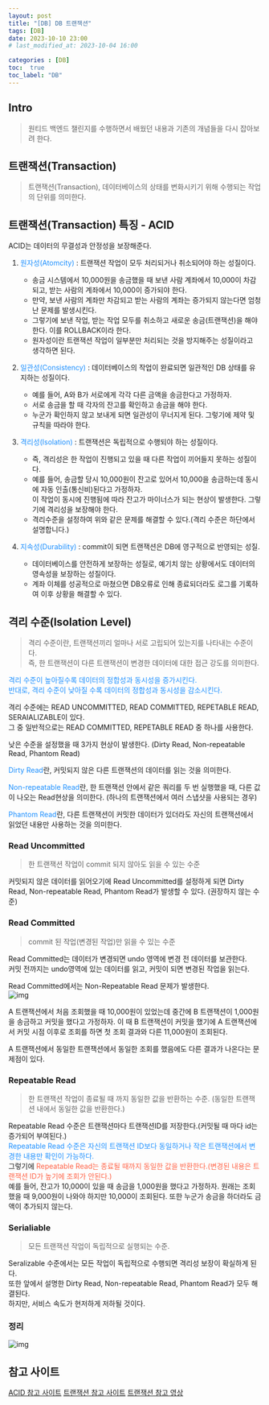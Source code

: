 ```yaml
---
layout: post
title: "[DB] DB 트랜잭션"
tags: [DB]
date: 2023-10-10 23:00
# last_modified_at: 2023-10-04 16:00

categories : [DB]
toc:  true
toc_label: "DB"
---
```


## Intro
> 원티드 백엔드 챌린지를 수행하면서 배웠던 내용과 기존의 개념들을 다시 잡아보려 한다.

## 트랜잭션(Transaction)
> 트랜잭션(Transaction), 데이터베이스의 상태를 변화시키기 위해 수행되는 작업의 단위를 의미한다.

## 트랜잭션(Transaction) 특징 - ACID
ACID는 데이터의 무결성과 안정성을 보장해준다.

1. <span style ="color:#1E90FF">원자성(Atomcity)</span> : 트랜잭션 작업이 모두 처리되거나 취소되어야 하는 성질이다.
   - 송금 시스템에서 10,000원을 송금했을 때 보낸 사람 계좌에서 10,000이 차감되고, 받는 사람의 계좌에서 10,000이 증가되야 한다.<br>
   - 만약, 보낸 사람의 계좌만 차감되고 받는 사람의 계좌는 증가되지 않는다면 엄청난 문제를 발생시킨다.<br>
   - 그렇기에 보낸 작업, 받는 작업 모두를 취소하고 새로운 송금(트랜잭션)을 해야 한다. 이를 ROLLBACK이라 한다.<br>
   - 원자성이란 트랜잭션 작업이 일부분만 처리되는 것을 방지해주는 성질이라고 생각하면 된다.

2. <span style ="color:#1E90FF">일관성(Consistency)</span> : 데이터베이스의 작업이 완료되면 일관적인 DB 상태를 유지하는 성질이다.
   - 예를 들어, A와 B가 서로에게 각각 다른 금액을 송금한다고 가정하자.
   - 서로 송금을 할 때 각자의 잔고를 확인하고 송금을 해야 한다.
   - 누군가 확인하지 않고 보내게 되면 일관성이 무너지게 된다. 그렇기에 제약 및 규칙을 따라야 한다.


3. <span style ="color:#1E90FF">격리성(Isolation)</span> : 트랜잭션은 독립적으로 수행되야 하는 성질이다. 
	- 즉, 격리성은 한 작업이 진행되고 있을 때 다른 작업이 끼어들지 못하는 성질이다. <br>
	- 예를 들어, 송금할 당시 10,000원이 잔고로 있어서 10,000을 송금하는데 동시에 자동 인출(통신비)된다고 가정하자.<br> 이 작업이 동시에 진행됨에 따라 잔고가 마이너스가 되는 현상이 발생한다. 그렇기에 격리성을 보장해야 한다.
	- 격리수준을 설정하여 위와 같은 문제를 해결할 수 있다.(격리 수준은 하단에서 설명합니다.)
      
4. <span style ="color:#1E90FF">지속성(Durability)</span> : commit이 되면 트랜잭션은 DB에 영구적으로 반영되는 성질.
   - 데이터베이스를 안전하게 보장하는 성질로, 예기치 않는 상황에서도 데이터의 영속성을 보장하는 성질이다.
   - 계좌 이체를 성공적으로 마쳤으면 DB오류로 인해 종료되더라도 로그를 기록하여 이후 상황을 해결할 수 있다.



## 격리 수준(Isolation Level)
> 격리 수준이란, 트랜잭션끼리 얼마나 서로 고립되어 있는지를 나타내는 수준이다. <br>
> 즉, 한 트랜잭션이 다른 트랜잭션이 변경한 데이터에 대한 접근 강도를 의미한다.<br>

<span style ="color:#1E90FF">격리 수준이 높아질수록 데이터의 정합성과 동시성을 증가시킨다.<br>
반대로, 격리 수준이 낮아질 수록 데이터의 정합성과 동시성을 감소시킨다.<br></span>

격리 수준에는 READ UNCOMMITTED, READ COMMITTED, REPETABLE READ, SERAIALIZABLE이 있다.<br>
그 중 일반적으로는 READ COMMITTED, REPETABLE READ 중 하나를 사용한다.<br>

낮은 수준을 설정했을 때 3가지 현상이 발생한다. (Dirty Read, Non-repeatable Read, Phantom Read)<br>

<span style ="color:#1E90FF">Dirty Read</span>란, 커밋되지 않은 다른 트랜잭션의 데이터를 읽는 것을 의미한다.

<span style ="color:#1E90FF">Non-repeatable Read</span>란, 한 트랜잭션 안에서 같은 쿼리를 두 번 실행했을 때, 다른 값이 나오는 Read현상을 의미한다. (하나의 트랜잭션에서 여러 스냅샷을 사용되는 경우)

<span style ="color:#1E90FF">Phantom Read</span>란, 다른 트랜잭션이 커밋한 데이터가 있더라도 자신의 트랜잭션에서 읽었던 내용만 사용하는 것을 의미한다.


### Read Uncommitted
>  한 트랜잭션 작업이 commit 되지 않아도 읽을 수 있는 수준

커밋되지 않은 데이터를 읽어오기에 Read Uncommitted를 설정하게 되면 Dirty Read, Non-repeatable Read, Phantom Read가 발생할 수 있다. (권장하지 않는 수준)


### Read Committed
> commit 된 작업(변경된 작업)만 읽을 수 있는 수준

Read Committed는 데이터가 변경되면 undo 영역에 변경 전 데이터를 보관한다.<br>
커밋 전까지는 undo영역에 있는 데이터를 읽고, 커밋이 되면 변경된 작업을 읽는다.<br>

Read Committed에서는 Non-Repeatable Read 문제가 발생한다.<br>
![img](https://user-images.githubusercontent.com/112313165/275128997-3a425052-f0f8-4813-9967-ff4e999bc694.jpeg)

A 트랜잭션에서 처음 조회했을 때 10,000원이 있었는데 중간에 B 트랜잭션이 1,000원을 송금하고 커밋을 했다고 가정하자. 이 때 B 트랜잭션이 커밋을 했기에 A 트랜잭션에서 커밋 시점 이후로 조회를 하면 첫 조회 결과와 다른 11,000원이 조회된다.

A 트랜잭션에서 동일한 트랜잭션에서 동일한 조회를 했음에도 다른 결과가 나온다는 문제점이 있다.
### Repeatable Read
> 한 트랜잭션 작업이 종료될 때 까지 동일한 값을 반환하는 수준. (동일한 트랜잭션 내에서 동일한 값을 반환한다.)

Repeatable Read 수준은 트랜잭션마다 트랜잭션ID를 저장한다.(커밋될 때 마다 id는 증가되어 부여된다.)<br>
<span style ="color:#1E90FF">Repeatable Read 수준은 자신의 트랜잭션 ID보다 동일하거나 작은 트랜잭션에서 변경한 내용만 확인이 가능하다.<br></span>
그렇기에 <span style ="color:#FF6347">Repeatable Read는 종료될 때까지 동일한 값을 반환한다.(변경된 내용은 트랜잭션 ID가 높기에 조회가 안된다.)<br></span>
예를 들어, 잔고가 10,000이 있을 때 송금을 1,000원을 했다고 가정하자. 원래는 조회했을 때 9,000원이 나와야 하지만 10,000이 조회된다. 또한 누군가 송금을 하더라도 금액이 추가되지 않는다.


### Serialiable
> 모든 트랜잭션 작업이 독립적으로 실행되는 수준.

Seralizable 수준에서는 모든 작업이 독립적으로 수행되면 격리성 보장이 확실하게 된다.<br>
또한 앞에서 설명한 Dirty Read, Non-repeatable Read, Phantom Read가 모두 해결된다.<br>
하지만, 서비스 속도가 현저하게 저하될 것이다.
     
### 정리
![img](https://user-images.githubusercontent.com/112313165/275330452-e0af4e8c-9de1-484b-9523-686571ee1797.png)

## 참고 사이트
[ACID 참고 사이트](https://hanamon.kr/%EB%8D%B0%EC%9D%B4%ED%84%B0%EB%B2%A0%EC%9D%B4%EC%8A%A4-%ED%8A%B8%EB%9E%9C%EC%9E%AD%EC%85%98%EC%9D%98-acid-%EC%84%B1%EC%A7%88/)
[트랜잭션 참고 사이트](https://akasai.space/db/about_isolation/)
[트랜잭션 참고 영상](https://www.youtube.com/watch?v=sEBbYTDMBvA)

